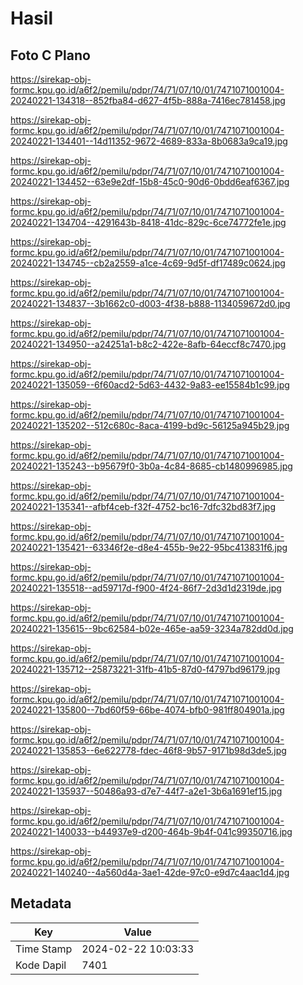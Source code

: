 # Hasil

## Foto C Plano

https://sirekap-obj-formc.kpu.go.id/a6f2/pemilu/pdpr/74/71/07/10/01/7471071001004-20240221-134318--852fba84-d627-4f5b-888a-7416ec781458.jpg

https://sirekap-obj-formc.kpu.go.id/a6f2/pemilu/pdpr/74/71/07/10/01/7471071001004-20240221-134401--14d11352-9672-4689-833a-8b0683a9ca19.jpg

https://sirekap-obj-formc.kpu.go.id/a6f2/pemilu/pdpr/74/71/07/10/01/7471071001004-20240221-134452--63e9e2df-15b8-45c0-90d6-0bdd6eaf6367.jpg

https://sirekap-obj-formc.kpu.go.id/a6f2/pemilu/pdpr/74/71/07/10/01/7471071001004-20240221-134704--4291643b-8418-41dc-829c-6ce74772fe1e.jpg

https://sirekap-obj-formc.kpu.go.id/a6f2/pemilu/pdpr/74/71/07/10/01/7471071001004-20240221-134745--cb2a2559-a1ce-4c69-9d5f-df17489c0624.jpg

https://sirekap-obj-formc.kpu.go.id/a6f2/pemilu/pdpr/74/71/07/10/01/7471071001004-20240221-134837--3b1662c0-d003-4f38-b888-1134059672d0.jpg

https://sirekap-obj-formc.kpu.go.id/a6f2/pemilu/pdpr/74/71/07/10/01/7471071001004-20240221-134950--a24251a1-b8c2-422e-8afb-64eccf8c7470.jpg

https://sirekap-obj-formc.kpu.go.id/a6f2/pemilu/pdpr/74/71/07/10/01/7471071001004-20240221-135059--6f60acd2-5d63-4432-9a83-ee15584b1c99.jpg

https://sirekap-obj-formc.kpu.go.id/a6f2/pemilu/pdpr/74/71/07/10/01/7471071001004-20240221-135202--512c680c-8aca-4199-bd9c-56125a945b29.jpg

https://sirekap-obj-formc.kpu.go.id/a6f2/pemilu/pdpr/74/71/07/10/01/7471071001004-20240221-135243--b95679f0-3b0a-4c84-8685-cb1480996985.jpg

https://sirekap-obj-formc.kpu.go.id/a6f2/pemilu/pdpr/74/71/07/10/01/7471071001004-20240221-135341--afbf4ceb-f32f-4752-bc16-7dfc32bd83f7.jpg

https://sirekap-obj-formc.kpu.go.id/a6f2/pemilu/pdpr/74/71/07/10/01/7471071001004-20240221-135421--63346f2e-d8e4-455b-9e22-95bc413831f6.jpg

https://sirekap-obj-formc.kpu.go.id/a6f2/pemilu/pdpr/74/71/07/10/01/7471071001004-20240221-135518--ad59717d-f900-4f24-86f7-2d3d1d2319de.jpg

https://sirekap-obj-formc.kpu.go.id/a6f2/pemilu/pdpr/74/71/07/10/01/7471071001004-20240221-135615--9bc62584-b02e-465e-aa59-3234a782dd0d.jpg

https://sirekap-obj-formc.kpu.go.id/a6f2/pemilu/pdpr/74/71/07/10/01/7471071001004-20240221-135712--25873221-31fb-41b5-87d0-f4797bd96179.jpg

https://sirekap-obj-formc.kpu.go.id/a6f2/pemilu/pdpr/74/71/07/10/01/7471071001004-20240221-135800--7bd60f59-66be-4074-bfb0-981ff804901a.jpg

https://sirekap-obj-formc.kpu.go.id/a6f2/pemilu/pdpr/74/71/07/10/01/7471071001004-20240221-135853--6e622778-fdec-46f8-9b57-9171b98d3de5.jpg

https://sirekap-obj-formc.kpu.go.id/a6f2/pemilu/pdpr/74/71/07/10/01/7471071001004-20240221-135937--50486a93-d7e7-44f7-a2e1-3b6a1691ef15.jpg

https://sirekap-obj-formc.kpu.go.id/a6f2/pemilu/pdpr/74/71/07/10/01/7471071001004-20240221-140033--b44937e9-d200-464b-9b4f-041c99350716.jpg

https://sirekap-obj-formc.kpu.go.id/a6f2/pemilu/pdpr/74/71/07/10/01/7471071001004-20240221-140240--4a560d4a-3ae1-42de-97c0-e9d7c4aac1d4.jpg


## Metadata

| Key        | Value               |
| ---------- | ------------------- |
| Time Stamp | 2024-02-22 10:03:33 |
| Kode Dapil | 7401                |



